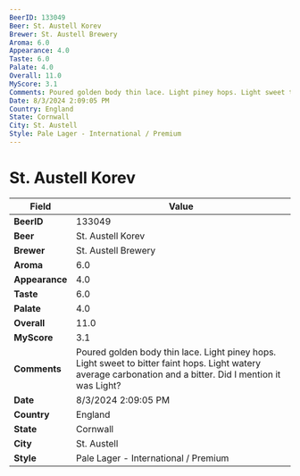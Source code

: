 ```yaml
---
BeerID: 133049
Beer: St. Austell Korev
Brewer: St. Austell Brewery
Aroma: 6.0
Appearance: 4.0
Taste: 6.0
Palate: 4.0
Overall: 11.0
MyScore: 3.1
Comments: Poured golden body thin lace. Light piney hops. Light sweet to bitter  faint hops. Light watery average carbonation and a bitter.  Did I  mention it was Light?
Date: 8/3/2024 2:09:05 PM
Country: England
State: Cornwall
City: St. Austell
Style: Pale Lager - International / Premium
---
```


# St. Austell Korev

| Field         | Value |
|---------------|-------|
| **BeerID** | 133049 |
| **Beer** | St. Austell Korev |
| **Brewer** | St. Austell Brewery |
| **Aroma** | 6.0 |
| **Appearance** | 4.0 |
| **Taste** | 6.0 |
| **Palate** | 4.0 |
| **Overall** | 11.0 |
| **MyScore** | 3.1 |
| **Comments** | Poured golden body thin lace. Light piney hops. Light sweet to bitter  faint hops. Light watery average carbonation and a bitter.  Did I  mention it was Light? |
| **Date** | 8/3/2024 2:09:05 PM |
| **Country** | England |
| **State** | Cornwall |
| **City** | St. Austell |
| **Style** | Pale Lager - International / Premium |
